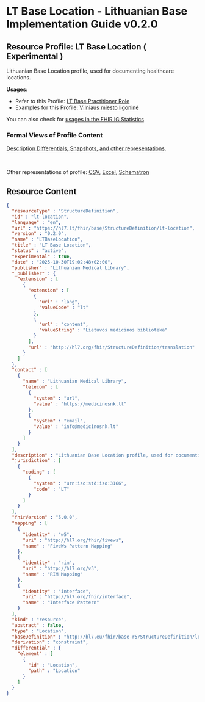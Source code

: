 # LT Base Location - Lithuanian Base Implementation Guide v0.2.0

## Resource Profile: LT Base Location ( Experimental ) 

 
Lithuanian Base Location profile, used for documenting healthcare locations. 

**Usages:**

* Refer to this Profile: [LT Base Practitioner Role](StructureDefinition-lt-practitioner-role.md)
* Examples for this Profile: [Vilniaus miesto ligoninė](Location-example-location.md)

You can also check for [usages in the FHIR IG Statistics](https://packages2.fhir.org/xig/lt.hl7.fhir.base|current/StructureDefinition/lt-location)

### Formal Views of Profile Content

 [Description Differentials, Snapshots, and other representations](http://build.fhir.org/ig/FHIR/ig-guidance/readingIgs.html#structure-definitions). 

 

Other representations of profile: [CSV](../StructureDefinition-lt-location.csv), [Excel](../StructureDefinition-lt-location.xlsx), [Schematron](../StructureDefinition-lt-location.sch) 



## Resource Content

```json
{
  "resourceType" : "StructureDefinition",
  "id" : "lt-location",
  "language" : "en",
  "url" : "https://hl7.lt/fhir/base/StructureDefinition/lt-location",
  "version" : "0.2.0",
  "name" : "LTBaseLocation",
  "title" : "LT Base Location",
  "status" : "active",
  "experimental" : true,
  "date" : "2025-10-30T19:02:48+02:00",
  "publisher" : "Lithuanian Medical Library",
  "_publisher" : {
    "extension" : [
      {
        "extension" : [
          {
            "url" : "lang",
            "valueCode" : "lt"
          },
          {
            "url" : "content",
            "valueString" : "Lietuvos medicinos biblioteka"
          }
        ],
        "url" : "http://hl7.org/fhir/StructureDefinition/translation"
      }
    ]
  },
  "contact" : [
    {
      "name" : "Lithuanian Medical Library",
      "telecom" : [
        {
          "system" : "url",
          "value" : "https://medicinosnk.lt"
        },
        {
          "system" : "email",
          "value" : "info@medicinosnk.lt"
        }
      ]
    }
  ],
  "description" : "Lithuanian Base Location profile, used for documenting healthcare locations.",
  "jurisdiction" : [
    {
      "coding" : [
        {
          "system" : "urn:iso:std:iso:3166",
          "code" : "LT"
        }
      ]
    }
  ],
  "fhirVersion" : "5.0.0",
  "mapping" : [
    {
      "identity" : "w5",
      "uri" : "http://hl7.org/fhir/fivews",
      "name" : "FiveWs Pattern Mapping"
    },
    {
      "identity" : "rim",
      "uri" : "http://hl7.org/v3",
      "name" : "RIM Mapping"
    },
    {
      "identity" : "interface",
      "uri" : "http://hl7.org/fhir/interface",
      "name" : "Interface Pattern"
    }
  ],
  "kind" : "resource",
  "abstract" : false,
  "type" : "Location",
  "baseDefinition" : "http://hl7.eu/fhir/base-r5/StructureDefinition/location-eu-core|0.1.0",
  "derivation" : "constraint",
  "differential" : {
    "element" : [
      {
        "id" : "Location",
        "path" : "Location"
      }
    ]
  }
}

```
